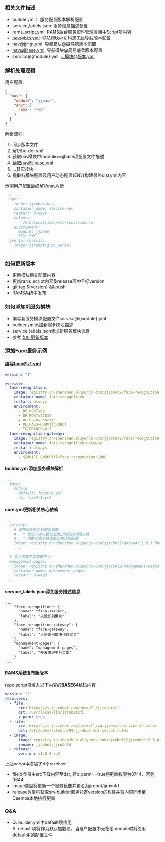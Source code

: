 ### 相关文件描述
- builder.yml： 服务配置版本解析配置
- service_labels.json: 服务信息描述配置
- rams_script.yml: RAMS后台服务资料管理类目中Script项内容
- nav@bks.yml: 导航模块@布科思无线导航版本配置
- nav@jjmgt.yml: 导航模块@磁导航版本配置
- nav@jjbase.yml: 导航模块@简易底盘版本配置
- ${service}@${module}.yml: ...模块@版本.yml

### 解析处理逻辑
用户配置:
```json
{
  "nav": {
    "module": "jjbase",
    "env": {
      "XXX": "YYY"
    }
  }
}
```
解析流程:
1. 同步版本文件
2. 解析builder.yml
3. 获取nav模块中module==jjbase项配置文件描述
4. 读取nav@jjbase.yml
5. ...其它模块
6. 提取各模块配置及用户动态配置(ENV)构建最终dist.yml内容

示例用户配置最终解析nav片断
```yaml
...
  nav:
    image: jjrobot/nav
    container_name: service-nav
    restart: always
    volumes:
      - /etc/localtime:/etc/localtime:ro
    environment:
      module: jjbase
      XXX: YYY
  gserial-chassis:
    image: jjrobot/grpc_serial
...
```

<div id="release"></div>

### 如何更新版本
- 更新模块相关配置内容
- 更新rams_script内容及release项中目标version
- git tag ${version} && push
- RAMS系统中发布


### 如何添加新服务模块
- 编写新服务模块配置文件${service}@${module}.yml
- builder.yml添加新服务模块描述
- service_labels.json添加新服务模块信息
- 参考 [如何更新版本](#release)

### 添加Face服务示例
#### 编写face@v1.yml
```yaml
version: "3"

services:
  face-recognition:
    image: registry.cn-shenzhen.aliyuncs.com/jjrobot2/face-recognition:0.0.1
    container_name: face-recognition
    restart: always
    environment:
      - DB_HOST=db
      - DB_PORT=27017
      - DB_USER=robotjj
      - DB_PASS=ROBOTjjROBOT
      - TOLERANCE=0.5
  face-recognition-gateway:
    image: registry.cn-shenzhen.aliyuncs.com/jjrobot2/face-recognition-gateway:0.0.1
    container_name: face-recognition-gateway
    restart: always
    environment:
      - SERVICE_ENDPOINT=face-recognition:8000
```

#### builder.yml添加服务模块解析
```yaml
...
  face:
    module:
      default: face@v1.yml
      v1: face@v1.yml
```

#### core.yml更新相关核心依赖
```yaml
...
  gateway:
    # 调整网关能力后的新镜像
    #   * 增加了对人脸识别接口的反向代理支持
    #   * 调整开发平台页面反向代理配置
    image: registry.cn-shenzhen.aliyuncs.com/jjrobot2/gateway:2.6.3_dev
    ...
    
  # 独立部署开发管理平台
  management-pages:
    image: registry.cn-shenzhen.aliyuncs.com/jjrobot2/management-pages:2.7.3_dev
    container_name: management-pages
    restart: always
...
```

#### service_labels.json添加服务描述信息
```
...
    "face-recognition": {
      "name": "face-server",
      "label": "人脸识别模块"
    },
    "face-recognition-gateway": {
      "name": "face-gateway",
      "label": "人脸识别模块代理网关"
    },
    "management-pages": {
      "name": "management-pages",
      "label": "开发管理平台页面"
    }
...
```
#### RAMS系统发布新版本
repo.script项填入以下内容的**BASE64**编码内容<br>
```yaml
version: "1"
resolvers:
  - file:
      src: https://s.jj-robot.com/install/jjrobotctl
      dst: /usr/local/bin/jjrobotctl
      x_perm: true
  - file:
      src: https://s.jj-robot.com/install/99-jjrobot-vol-serial.rules
      dst: /etc/udev/rules.d/99-jjrobot-vol-serial.rules
  - image:
      image: registry.cn-shenzhen.aliyuncs.com/jjrobot2/jjrobotd:2.3.0-rc1
      rename: jjrobot/jjrobotd
  - release:
      version: v1.0.0-rc2
```
上述script中描述了4个resolver
- file类型将由src下载内容至dst, 若x_perm==true将更新权限为0744，否则0644
- image类型将更新一个服务镜像并更名为jjrobot/jjrobotd
- release类型将获取[srv-builder](https://srvbuilder.jj-robot.com?sn=test)服务指定version的构建并将内容同步至Daemon本地执行更新

### Q&A
- Q: builder.yml中default项作用<br> 
  A: default项将作为默认加载项，当用户配置中无指定module时将使用default中的配置文件
